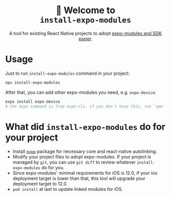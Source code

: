 <!-- Title -->
<h1 align="center">
👋 Welcome to <br><code>install-expo-modules</code>
</h1>

<p align="center">A tool for existing React Native projects to adopt <a href="https://docs.expo.dev/versions/latest/">expo-modules and SDK easier</a>.</p>

<!-- Body -->

# Usage

Just to run `install-expo-modules` command in your project:

```sh
npx install-expo-modules
```

After that, you can add other expo-modules you need, e.g. `expo-device`:

```sh
expo install expo-device
# the expo command is from expo-cli. if you don't have this, run `npm -g install expo-cli` to install.
```

# What did `install-expo-modules` do for your project

- Install [`expo`](https://www.npmjs.com/package/expo) package for necessary core and react-native autolinking.
- Modify your project files to adopt expo-modules. If your project is managed by `git`, you can use `git diff` to review whatever `install-expo-modules` do for you.
- Since expo-modules' minimal requirements for iOS is 12.0, if your ios deployment target is lower than that, this tool will upgrade your deployment target to 12.0.
- `pod install` at last to update linked modules for iOS.
